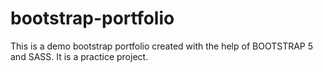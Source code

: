 # bootstrap-portfolio

This is a demo bootstrap portfolio created with the help of BOOTSTRAP 5 and SASS. It is a practice project.
